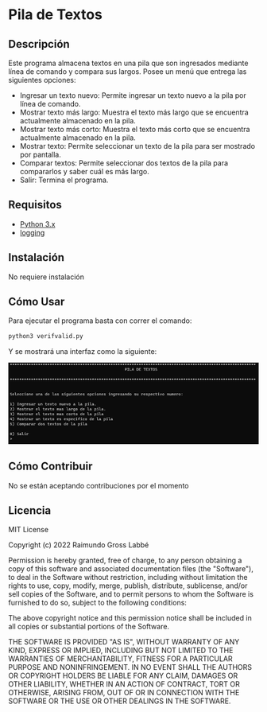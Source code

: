 # Pila de Textos

## Descripción

Este programa almacena textos en una pila que son ingresados mediante línea de comando y compara sus largos. Posee un menú que entrega las siguientes opciones:
* Ingresar un texto nuevo: Permite ingresar un texto nuevo a la pila por línea de comando.
* Mostrar texto más largo: Muestra el texto más largo que se encuentra actualmente almacenado en la pila.
* Mostrar texto más corto: Muestra el texto más corto que se encuentra actualmente almacenado en la pila.
* Mostrar texto: Permite seleccionar un texto de la pila para ser mostrado por pantalla.
* Comparar textos: Permite seleccionar dos textos de la pila para compararlos y saber cuál es más largo.
* Salir: Termina el programa.

## Requisitos

* [Python 3.x](https://www.python.org/downloads/)
* [logging](https://docs.python.org/3/library/logging.html)

## Instalación

No requiere instalación
## Cómo Usar

Para ejecutar el programa basta con correr el comando:

```bash
python3 verifvalid.py
```
Y se mostrará una interfaz como la siguiente:

![interfaz](./assest/interfaz.png)
## Cómo Contribuir

No se están aceptando contribuciones por el momento
## Licencia

MIT License

Copyright (c) 2022 Raimundo Gross Labbé

Permission is hereby granted, free of charge, to any person obtaining a copy
of this software and associated documentation files (the "Software"), to deal
in the Software without restriction, including without limitation the rights
to use, copy, modify, merge, publish, distribute, sublicense, and/or sell
copies of the Software, and to permit persons to whom the Software is
furnished to do so, subject to the following conditions:

The above copyright notice and this permission notice shall be included in all
copies or substantial portions of the Software.

THE SOFTWARE IS PROVIDED "AS IS", WITHOUT WARRANTY OF ANY KIND, EXPRESS OR
IMPLIED, INCLUDING BUT NOT LIMITED TO THE WARRANTIES OF MERCHANTABILITY,
FITNESS FOR A PARTICULAR PURPOSE AND NONINFRINGEMENT. IN NO EVENT SHALL THE
AUTHORS OR COPYRIGHT HOLDERS BE LIABLE FOR ANY CLAIM, DAMAGES OR OTHER
LIABILITY, WHETHER IN AN ACTION OF CONTRACT, TORT OR OTHERWISE, ARISING FROM,
OUT OF OR IN CONNECTION WITH THE SOFTWARE OR THE USE OR OTHER DEALINGS IN THE
SOFTWARE.
